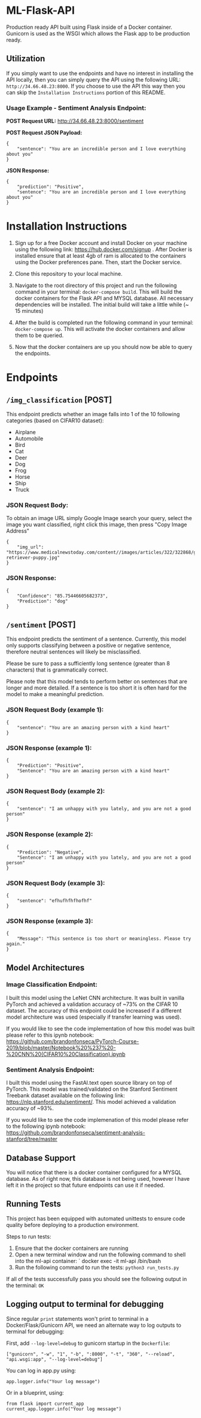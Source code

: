 # ML-Flask-API
Production ready API built using Flask inside of a Docker container. Gunicorn is used as the WSGI which allows the Flask app to be production ready.

## Utilization

If you simply want to use the endpoints and have no interest in installing the API locally, then you can simply query the API using the following URL: `http://34.66.48.23:8000`. If you choose to use the API this way then you can skip the `Installation Instructions` portion of this README.

### Usage Example - Sentiment Analysis Endpoint:

**POST Request URL:** http://34.66.48.23:8000/sentiment

**POST Request JSON Payload:**
```
{
    "sentence": "You are an incredible person and I love everything about you"
}
``` 

**JSON Response:**

```
{
    "prediction": "Positive",
    "sentence": "You are an incredible person and I love everything about you"
}
```


# Installation Instructions

1. Sign up for a free Docker account and install Docker on your machine using the following link:
https://hub.docker.com/signup . After Docker is installed ensure that at least 4gb of ram is allocated to the containers using the Docker preferences pane. Then, start the Docker service.

2. Clone this repository to your local machine.
3. Navigate to the root directory of this project and run the following command in your terminal: `docker-compose build`. This will build the docker containers for the Flask API and MYSQL database. All necessary dependencies will be installed. The initial build will take a little while (~ 15 minutes)
4. After the build is completed run the following command in your terminal: `docker-compose up`. This will activate the docker containers and allow them to be queried.
5. Now that the docker containers are up you should now be able to query the endpoints.

# Endpoints

## `/img_classification` [POST]

This endpoint predicts whether an image falls into 1 of the 10 following categories (based on CIFAR10 dataset):

* Airplane
* Automobile
* Bird
* Cat
* Deer
* Dog
* Frog
* Horse
* Ship
* Truck

### JSON Request Body:

To obtain an image URL simply Google Image search your query, select the image you want classified, right click this image, then press "Copy Image Address"
```
{
    "img_url": "https://www.medicalnewstoday.com/content//images/articles/322/322868/golden-retriever-puppy.jpg"
}
```

### JSON Response:
```
{
    "Confidence": "85.75446605682373",
    "Prediction": "dog"
}
```

## `/sentiment` [POST]

This endpoint predicts the sentiment of a sentence. Currently, this model only supports classifying between a positive or negative sentence, therefore neutral sentences will likely be misclassified.

Please be sure to pass a sufficiently long sentence (greater than 8 characters) that is grammatically correct.

Please note that this model tends to perform better on sentences that are longer and more detailed. If a sentence is too short it is often hard for the model to make a meaningful prediction.

 

### JSON Request Body (example 1):

```
{
    "sentence": "You are an amazing person with a kind heart"
}
```

### JSON Response (example 1):
```
{
    "Prediction": "Positive",
    "Sentence": "You are an amazing person with a kind heart"
}
```

### JSON Request Body (example 2):

```
{
    "sentence": "I am unhappy with you lately, and you are not a good person"
}
```

### JSON Response (example 2):
```
{
    "Prediction": "Negative",
    "Sentence": "I am unhappy with you lately, and you are not a good person"
}
```

### JSON Request Body (example 3):

```
{
    "sentence": "efhufhfhfhofhf"
}
```

### JSON Response (example 3):
```
{
    "Message": "This sentence is too short or meaningless. Please try again."
}
```

## Model Architectures

### Image Classification Endpoint:

I built this model using the LeNet CNN architecture. It was built in vanilla PyTorch and achieved a validation accuracy of ~73% on the CIFAR 10 dataset. The accuracy of this endpoint could be increased if a different model architecture was used (especially if transfer learning was used).

If you would like to see the code implementation of how this model was built please refer to this ipynb notebook:
https://github.com/brandonfonseca/PyTorch-Course-2019/blob/master/Notebook%20%237%20-%20CNN%20(CIFAR10%20Classification).ipynb
 
### Sentiment Analysis Endpoint:

I built this model using the FastAI.text open source library on top of PyTorch. This model was trained/validated on the Stanford Sentiment Treebank dataset available on the following link: https://nlp.stanford.edu/sentiment/.
This model achieved a validation accuracy of ~93%.

If you would like to see the code implemenation of this model please refer to the following ipynb notebook:
https://github.com/brandonfonseca/sentiment-analysis-stanford/tree/master

## Database Support

You will notice that there is a docker container configured for a MYSQL database. As of right now, this database is not being used, however I have left it in the project so that future endpoints can use it if needed.

## Running Tests

This project has been equipped with automated unittests to ensure code quality before deploying to a production environment. 

Steps to run tests:

1. Ensure that the docker containers are running
2. Open a new terminal window and run the following command to shell into the ml-api container: ` docker exec -it ml-api /bin/bash
3. Run the following command to run the tests: `python3 run_tests.py`

If all of the tests successfully pass you should see the following output in the terminal: `OK`

## Logging output to terminal for debugging

Since regular `print` statements won't print to terminal in a Docker/Flask/Gunicorn API, we need an alternate way to log outputs to terminal for debugging:


First, add `--log-level=debug` to gunicorn startup in the `Dockerfile`:
```
["gunicorn", "-w", "1", "-b", ":8000", "-t", "360", "--reload", "api.wsgi:app", "--log-level=debug"] 
```
You can log in app.py using:
```
app.logger.info("Your log message")
```

Or in a blueprint, using:
```
from flask import current_app
current_app.logger.info("Your log message")
```